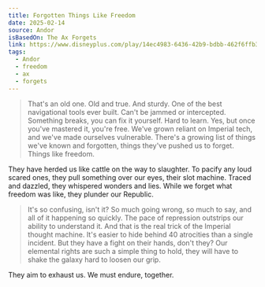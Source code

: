 ```yaml
---
title: Forgotten Things Like Freedom
date: 2025-02-14
source: Andor
isBasedOn: The Ax Forgets
link: https://www.disneyplus.com/play/14ec4983-6436-42b9-bdbb-462f6ffb319e
tags:
  - Andor
  - freedom
  - ax
  - forgets
---
```

> That's an old one. Old and true. And sturdy. One of the best navigational tools ever built. Can't be jammed or intercepted. Something breaks, you can fix it yourself. Hard to learn. Yes, but once you've mastered it, you're free. We've grown reliant on Imperial tech, and we've made ourselves vulnerable. There's a growing list of things we've known and forgotten, things they've pushed us to forget. Things like freedom.  
  
They have herded us like cattle on the way to slaughter. To pacify any loud scared ones, they pull something over our eyes, their slot machine. Traced and dazzled, they whispered wonders and lies. While we forget what freedom was like, they plunder our Republic. 

> It's so confusing, isn't it? So much going wrong, so much to say, and all of it happening so quickly. The pace of repression outstrips our ability to understand it. And that is the real trick of the Imperial thought machine. It's easier to hide behind 40 atrocities than a single incident. But they have a fight on their hands, don't they? Our elemental rights are such a simple thing to hold, they will have to shake the galaxy hard to loosen our grip.  

They aim to exhaust us. We must endure, together. 